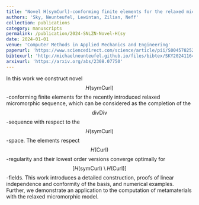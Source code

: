 ```yaml
---
title: "Novel H(symCurl)-conforming finite elements for the relaxed micromorphic sequence"
authors: 'Sky, Neunteufel, Lewintan, Zilian, Neff'
collection: publications
category: manuscripts
permalink: /publication/2024-SNLZN-Novel-H(sy
date: 2024-01-01
venue: 'Computer Methods in Applied Mechanics and Engineering'
paperurl: 'https://www.sciencedirect.com/science/article/pii/S0045782523006187'
bibtexurl: 'http://michaelneunteufel.github.io/files/bibtex/SKY2024116494.bib'
arxivurl: 'https://arxiv.org/abs/2308.07750'
---
```

In this work we construct novel $$H(\mathrm{sym} \mathrm{Curl})$$-conforming finite elements for the recently introduced relaxed micromorphic sequence, which can be considered as the completion of the $$\mathrm{div} \mathrm{Div}$$-sequence with respect to the $$H(\mathrm{sym} \mathrm{Curl})$$-space. The elements respect $$H(\mathrm{Curl})$$-regularity and their lowest order versions converge optimally for $$[H(\mathrm{sym} \mathrm{Curl}) \setminus H(\mathrm{Curl})]$$-fields. This work introduces a detailed construction, proofs of linear independence and conformity of the basis, and numerical examples. Further, we demonstrate an application to the computation of metamaterials with the relaxed micromorphic model.